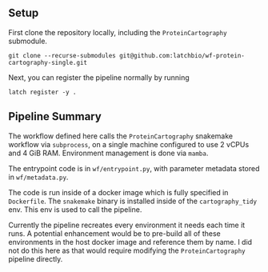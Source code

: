 ## Setup

First clone the repository locally, including the `ProteinCartography` submodule.

```shell
git clone --recurse-submodules git@github.com:latchbio/wf-protein-cartography-single.git
```

Next, you can register the pipeline normally by running

```shell
latch register -y .
```

## Pipeline Summary

The workflow defined here calls the `ProteinCartography` snakemake workflow via `subprocess`, on a single machine configured to use 2 vCPUs and 4 GiB RAM. Environment management is done via `mamba`.

The entrypoint code is in `wf/entrypoint.py`, with parameter metadata stored in `wf/metadata.py`.

The code is run inside of a docker image which is fully specified in `Dockerfile`. The `snakemake` binary is installed inside of the `cartography_tidy` env. This env is used to call the pipeline.

Currently the pipeline recreates every environment it needs each time it runs. A potential enhancement would be to pre-build all of these environments in the host docker image and reference them by name. I did not do this here as that would require modifying the `ProteinCartography` pipeline directly.

